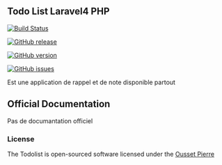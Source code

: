 ## Todo List Laravel4 PHP

[![Build Status](https://www.youtube.com/watch?v=vTIIMJ9tUc8)](https://www.youtube.com/watch?v=vTIIMJ9tUc8)

[![GitHub release](https://img.shields.io/github/release/qubyte/rubidium.svg)](https://github.com/pierreousset/TodoList-Laravel4/releases)

[![GitHub version](https://badge.fury.io/gh/boennemann%2Fbadges.svg)](http://badge.fury.io/gh/boennemann%2Fbadges)

[![GitHub issues](https://img.shields.io/github/issues/pierreousset/TodoList-Laravel4.svg)](https://github.com/pierreousset/TodoList-Laravel4/issues)

Est une application de rappel et de note disponible partout

## Official Documentation

Pas de documantation officiel

### License

The Todolist is open-sourced software licensed under the [Ousset Pierre]()
